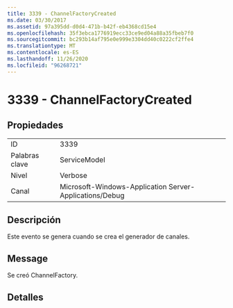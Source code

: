 ```yaml
---
title: 3339 - ChannelFactoryCreated
ms.date: 03/30/2017
ms.assetid: 97a395dd-d0d4-471b-b42f-eb4368cd15e4
ms.openlocfilehash: 35f3ebca1776919ecc33ce9ed04a88a35fbeb7f0
ms.sourcegitcommit: bc293b14af795e0e999e3304dd40c0222cf2ffe4
ms.translationtype: MT
ms.contentlocale: es-ES
ms.lasthandoff: 11/26/2020
ms.locfileid: "96268721"
---
```

# <a name="3339---channelfactorycreated"></a>3339 - ChannelFactoryCreated

## <a name="properties"></a>Propiedades  
  
|||  
|-|-|  
|ID|3339|  
|Palabras clave|ServiceModel|  
|Nivel|Verbose|  
|Canal|Microsoft-Windows-Application Server-Applications/Debug|  
  
## <a name="description"></a>Descripción  

 Este evento se genera cuando se crea el generador de canales.  
  
## <a name="message"></a>Message  

 Se creó ChannelFactory.  
  
## <a name="details"></a>Detalles
